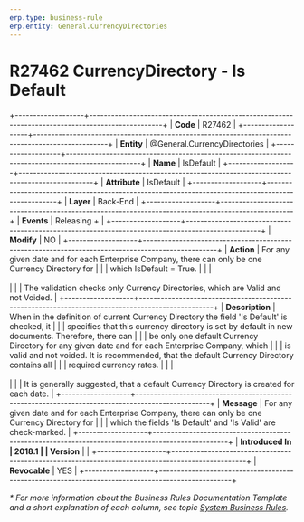 ```yaml
---
erp.type: business-rule
erp.entity: General.CurrencyDirectories
---
```


# R27462 CurrencyDirectory - Is Default
+-------------------+--------------------------------------------------------------------------------------------------+
| **Code**          | R27462                                                                                           |
+-------------------+--------------------------------------------------------------------------------------------------+
| **Entity**        | @General.CurrencyDirectories                                                                     |
+-------------------+--------------------------------------------------------------------------------------------------+
| **Name**          | IsDefault                                                                                        |
+-------------------+--------------------------------------------------------------------------------------------------+
| **Attribute**     | IsDefault                                                                                        |
+-------------------+--------------------------------------------------------------------------------------------------+
| **Layer**         | Back-End                                                                                         |
+-------------------+--------------------------------------------------------------------------------------------------+
| **Events**        | Releasing +                                                                                      |
+-------------------+--------------------------------------------------------------------------------------------------+
| **Modify**        | NO                                                                                               |
+-------------------+--------------------------------------------------------------------------------------------------+
| **Action**        | For any given date and for each Enterprise Company, there can only be one Currency Directory for |
|                   | which IsDefault = True.                                                                          |
|                   | <br/><br/>                                                                                       |
|                   | The validation checks only Currency Directories, which are Valid and not Voided.                 |
+-------------------+--------------------------------------------------------------------------------------------------+
| **Description**   | When in the definition of current Currency Directory the field 'Is Default' is checked, it       |
|                   | specifies that this currency directory is set by default in new documents. Therefore, there can  |
|                   | be only one default Currency Directory for any given date and for each Enterprise Company, which |
|                   | is valid and not voided. It is recommended, that the default Currency Directory contains all     |
|                   | required currency rates.                                                                         |
|                   | <br/><br/>                                                                                       |
|                   | It is generally suggested, that a default Currency Directory is created for each date.           |
+-------------------+--------------------------------------------------------------------------------------------------+
| **Message**       | For any given date and for each Enterprise Company, there can only be one Currency Directory for |
|                   | which the fields \'Is Default\' and \'Is Valid\' are check-marked.                               |
+-------------------+--------------------------------------------------------------------------------------------------+
| **Introduced In   | 2018.1                                                                                           |
| Version**         |                                                                                                  |
+-------------------+--------------------------------------------------------------------------------------------------+
| **Revocable**     | YES                                                                                              |
+-------------------+--------------------------------------------------------------------------------------------------+

*\* For more information about the Business Rules Documentation Template and a short explanation of each column, see
topic [System Business Rules](../templates/template-description-system-business-rules.md).*
